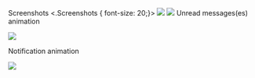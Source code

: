 Screenshots
<.Screenshots { font-size: 20;}>
<img src="http://i.imgur.com/MqVALdz.jpg"/>
<img src="http://i.imgur.com/AokpXyq.jpg"/>
Unread messages(es) animation

<img src="https://images-2.discordapp.net/eyJ1cmwiOiJodHRwOi8vaW0yLmV6Z2lmLmNvbS90bXAvZXpnaWYtNDI3ODg5Njc5MS5naWYifQ.MIa4tfthEcdCYknQkp1fOvjnCSM.gif"/>

Notification animation

<img src="https://images-2.discordapp.net/eyJ1cmwiOiJodHRwOi8vaW0yLmV6Z2lmLmNvbS90bXAvZXpnaWYtNDE1NjQwMzU0OS5naWYifQ.akCrVi0oSjgrn9TuFY8l5MT2Y9I.gif"/>
